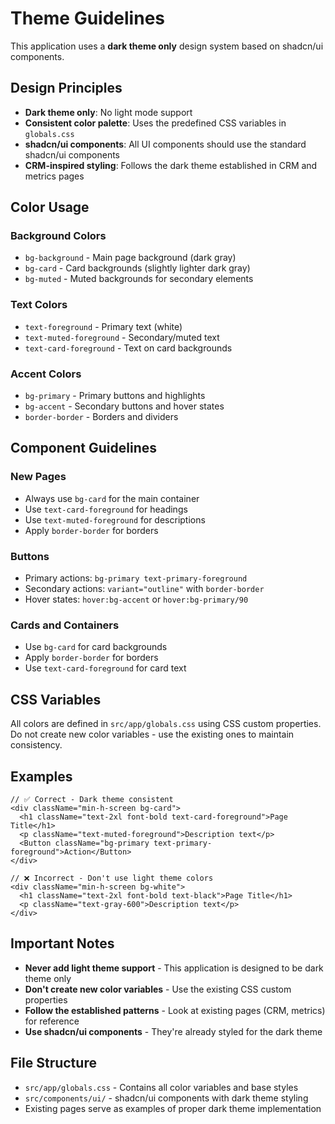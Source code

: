 # Theme Guidelines

This application uses a **dark theme only** design system based on shadcn/ui components.

## Design Principles

- **Dark theme only**: No light mode support
- **Consistent color palette**: Uses the predefined CSS variables in `globals.css`
- **shadcn/ui components**: All UI components should use the standard shadcn/ui components
- **CRM-inspired styling**: Follows the dark theme established in CRM and metrics pages

## Color Usage

### Background Colors
- `bg-background` - Main page background (dark gray)
- `bg-card` - Card backgrounds (slightly lighter dark gray)
- `bg-muted` - Muted backgrounds for secondary elements

### Text Colors
- `text-foreground` - Primary text (white)
- `text-muted-foreground` - Secondary/muted text
- `text-card-foreground` - Text on card backgrounds

### Accent Colors
- `bg-primary` - Primary buttons and highlights
- `bg-accent` - Secondary buttons and hover states
- `border-border` - Borders and dividers

## Component Guidelines

### New Pages
- Always use `bg-card` for the main container
- Use `text-card-foreground` for headings
- Use `text-muted-foreground` for descriptions
- Apply `border-border` for borders

### Buttons
- Primary actions: `bg-primary text-primary-foreground`
- Secondary actions: `variant="outline"` with `border-border`
- Hover states: `hover:bg-accent` or `hover:bg-primary/90`

### Cards and Containers
- Use `bg-card` for card backgrounds
- Apply `border-border` for borders
- Use `text-card-foreground` for card text

## CSS Variables

All colors are defined in `src/app/globals.css` using CSS custom properties. Do not create new color variables - use the existing ones to maintain consistency.

## Examples

```tsx
// ✅ Correct - Dark theme consistent
<div className="min-h-screen bg-card">
  <h1 className="text-2xl font-bold text-card-foreground">Page Title</h1>
  <p className="text-muted-foreground">Description text</p>
  <Button className="bg-primary text-primary-foreground">Action</Button>
</div>

// ❌ Incorrect - Don't use light theme colors
<div className="min-h-screen bg-white">
  <h1 className="text-2xl font-bold text-black">Page Title</h1>
  <p className="text-gray-600">Description text</p>
</div>
```

## Important Notes

- **Never add light theme support** - This application is designed to be dark theme only
- **Don't create new color variables** - Use the existing CSS custom properties
- **Follow the established patterns** - Look at existing pages (CRM, metrics) for reference
- **Use shadcn/ui components** - They're already styled for the dark theme

## File Structure

- `src/app/globals.css` - Contains all color variables and base styles
- `src/components/ui/` - shadcn/ui components with dark theme styling
- Existing pages serve as examples of proper dark theme implementation
